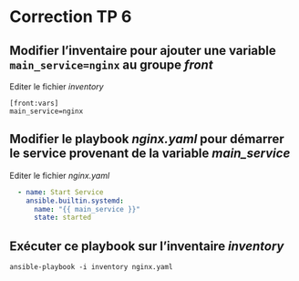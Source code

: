 # Correction TP 6


## Modifier l’inventaire pour ajouter une variable `main_service=nginx` au groupe *front*

Editer le fichier *inventory*

```
[front:vars]
main_service=nginx
```

## Modifier le playbook *nginx.yaml* pour démarrer le service provenant de la variable *main_service*

Editer le fichier *nginx.yaml*

```yaml
  - name: Start Service
    ansible.builtin.systemd:
      name: "{{ main_service }}"
      state: started

```

## Exécuter ce playbook sur l’inventaire *inventory*

```Shell
ansible-playbook -i inventory nginx.yaml
```
